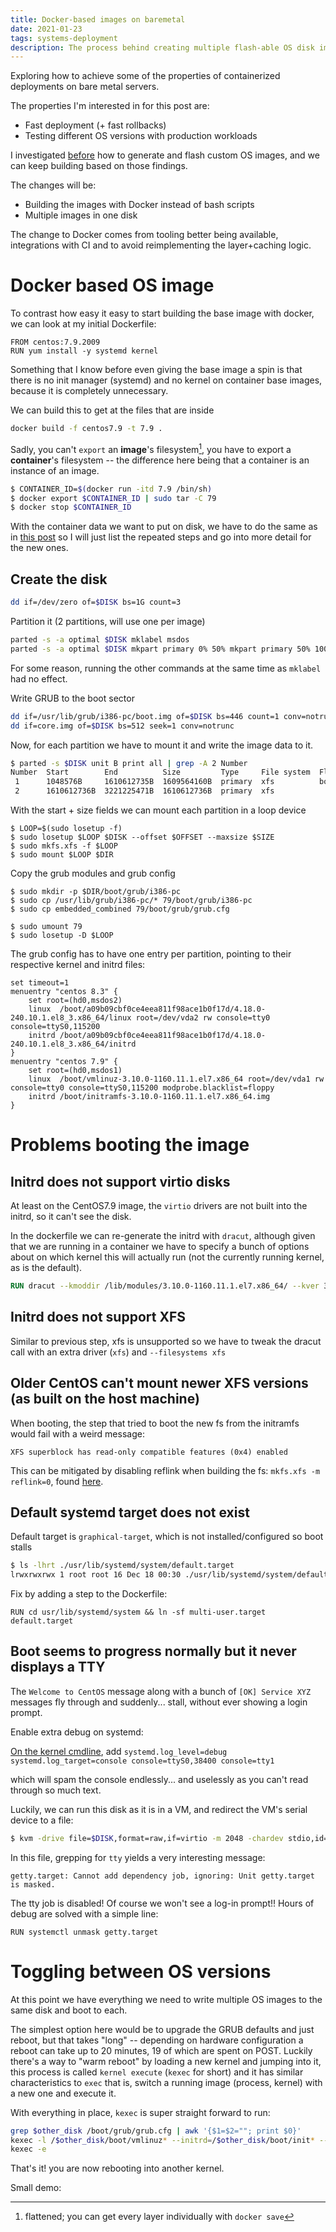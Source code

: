 ```yaml
---
title: Docker-based images on baremetal
date: 2021-01-23
tags: systems-deployment
description: The process behind creating multiple flash-able OS disk images from Dockerfiles and swapping between them on the host
---
```

Exploring how to achieve some of the properties of containerized deployments on bare
metal servers.

The properties I'm interested in for this post are:

* Fast deployment (+ fast rollbacks)
* Testing different OS versions with production workloads

I investigated [before](https://blog.davidventura.com.ar/creating-a-golden-centos-image.html) how to generate and flash custom OS images, and we can keep building
based on those findings.

The changes will be:

* Building the images with Docker instead of bash scripts
* Multiple images in one disk

The change to Docker comes from tooling better being available, integrations with CI
and to avoid reimplementing the layer+caching logic.

# Docker based OS image

To contrast how easy it easy to start building the base image with docker, we can look at my initial Dockerfile:

```
FROM centos:7.9.2009
RUN yum install -y systemd kernel
```

Something that I know before even giving the base image a spin is that there is no init manager (systemd) and
no kernel on container base images, because it is completely unnecessary.

We can build this to get at the files that are inside

```bash
docker build -f centos7.9 -t 7.9 .
```

Sadly, you can't `export` an **image**'s filesystem[^1], you have to export a **container**'s
filesystem -- the difference here being that a container is an instance of an image.

```bash
$ CONTAINER_ID=$(docker run -itd 7.9 /bin/sh)
$ docker export $CONTAINER_ID | sudo tar -C 79
$ docker stop $CONTAINER_ID
```

With the container data we want to put on disk, we have to do the same as in [this post](https://blog.davidventura.com.ar/creating-a-golden-centos-image.html) so I will just list the
repeated steps and go into more detail for the new ones.

## Create the disk

```bash
dd if=/dev/zero of=$DISK bs=1G count=3
```

Partition it (2 partitions, will use one per image)
```bash
parted -s -a optimal $DISK mklabel msdos
parted -s -a optimal $DISK mkpart primary 0% 50% mkpart primary 50% 100% set 1 boot on
```
For some reason, running the other commands at the same time as `mklabel` had no effect.


Write GRUB to the boot sector
```bash
dd if=/usr/lib/grub/i386-pc/boot.img of=$DISK bs=446 count=1 conv=notrunc
dd if=core.img of=$DISK bs=512 seek=1 conv=notrunc
```

Now, for each partition we have to mount it and write the image data to it.
```bash
$ parted -s $DISK unit B print all | grep -A 2 Number
Number  Start        End          Size         Type     File system  Flags
 1      1048576B     1610612735B  1609564160B  primary  xfs          boot
 2      1610612736B  3221225471B  1610612736B  primary  xfs
```

With the start + size fields we can mount each partition in a loop device
```
$ LOOP=$(sudo losetup -f)
$ sudo losetup $LOOP $DISK --offset $OFFSET --maxsize $SIZE
$ sudo mkfs.xfs -f $LOOP
$ sudo mount $LOOP $DIR
```

Copy the grub modules and grub config
```
$ sudo mkdir -p $DIR/boot/grub/i386-pc
$ sudo cp /usr/lib/grub/i386-pc/* 79/boot/grub/i386-pc
$ sudo cp embedded_combined 79/boot/grub/grub.cfg

$ sudo umount 79
$ sudo losetup -D $LOOP
```

The grub config has to have one entry per partition, pointing to their respective kernel and initrd files:

```
set timeout=1
menuentry "centos 8.3" {
    set root=(hd0,msdos2)
    linux  /boot/a09b09cbf0ce4eea811f98ace1b0f17d/4.18.0-240.10.1.el8_3.x86_64/linux root=/dev/vda2 rw console=tty0 console=ttyS0,115200
    initrd /boot/a09b09cbf0ce4eea811f98ace1b0f17d/4.18.0-240.10.1.el8_3.x86_64/initrd
}
menuentry "centos 7.9" {
    set root=(hd0,msdos1)
    linux  /boot/vmlinuz-3.10.0-1160.11.1.el7.x86_64 root=/dev/vda1 rw console=tty0 console=ttyS0,115200 modprobe.blacklist=floppy
    initrd /boot/initramfs-3.10.0-1160.11.1.el7.x86_64.img
}
```

# Problems booting the image

## Initrd does not support virtio disks

At least on the CentOS7.9 image, the `virtio` drivers are not built into the initrd, so it can't see the disk.

In the dockerfile we can re-generate the initrd with `dracut`, although given that we are running in a container we have
to specify a bunch of options about on which kernel this will actually run (not the currently running kernel, as is the
default).

```Dockerfile
RUN dracut --kmoddir /lib/modules/3.10.0-1160.11.1.el7.x86_64/ --kver 3.10.0-1160.11.1.el7.x86_64 --add-drivers "virtio_blk virtio_scsi xfs" --no-hostonly -M -f /boot/initramfs-3.10.0-1160.11.1.el7.x86_64.img
```

## Initrd does not support XFS

Similar to previous step, xfs is unsupported so we have to tweak the dracut call with an extra driver (`xfs`) and `--filesystems
xfs`

## Older CentOS can't mount newer XFS versions (as built on the host machine)

When booting, the step that tried to boot the new fs from the initramfs would fail with a weird message:
```
XFS superblock has read-only compatible features (0x4) enabled
```

This can be mitigated by disabling reflink when building the fs: `mkfs.xfs -m reflink=0`, found 
[here](https://github.com/ceph/ceph-csi/issues/966#issuecomment-661703389).

## Default systemd target does not exist

Default target is `graphical-target`, which is not installed/configured so boot stalls

```bash
$ ls -lhrt ./usr/lib/systemd/system/default.target
lrwxrwxrwx 1 root root 16 Dec 18 00:30 ./usr/lib/systemd/system/default.target -> graphical.target
```

Fix by adding a step to the Dockerfile:
```
RUN cd usr/lib/systemd/system && ln -sf multi-user.target default.target
```

## Boot seems to progress normally but it never displays a TTY

The `Welcome to CentOS` message along with a bunch of `[OK] Service XYZ` messages fly through and suddenly... stall,
without ever showing a login prompt.

Enable extra debug on systemd:

[On the kernel cmdline](https://freedesktop.org/wiki/Software/systemd/Debugging/), add 
`systemd.log_level=debug systemd.log_target=console console=ttyS0,38400 console=tty1`

which will spam the console endlessly... and uselessly as you can't read through so much text.

Luckily, we can run this disk as it is in a VM, and redirect the VM's serial device to a file:

```bash
$ kvm -drive file=$DISK,format=raw,if=virtio -m 2048 -chardev stdio,id=char0,logfile=serial.log,signal=off -serial chardev:char0
```

In this file, grepping for `tty` yields a very interesting message:
```
getty.target: Cannot add dependency job, ignoring: Unit getty.target is masked.
```

The tty job is disabled! Of course we won't see a log-in prompt!! Hours of debug are solved with a simple line:
```
RUN systemctl unmask getty.target
```

# Toggling between OS versions

At this point we have everything we need to write multiple OS images to the same disk and boot to each.

The simplest option here would be to upgrade the GRUB defaults and just reboot, but that takes "long" -- depending on
hardware configuration a reboot can take up to 20 minutes, 19 of which are spent on POST. Luckily there's a way to "warm
reboot" by loading a new kernel and jumping into it, this process is called `kernel execute` (`kexec` for short) and it
has similar characteristics to `exec` that is, switch a running image (process, kernel) with a new one and execute it.

With everything in place, `kexec` is super straight forward to run:

```bash
grep $other_disk /boot/grub/grub.cfg | awk '{$1=$2=""; print $0}'
kexec -l /$other_disk/boot/vmlinuz* --initrd=/$other_disk/boot/init* --append="$args"
kexec -e
```

That's it! you are now rebooting into another kernel.

Small demo:
<asciinema-player poster="/images/kexec-demo.svg" src="/casts/kexec-demo.cast" cols="118" rows="31" preload=""></asciinema-player>

[^1]: flattened; you can get every layer individually with `docker save`</span>
